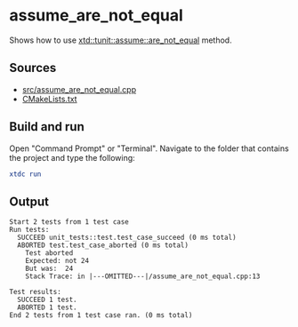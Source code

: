 # assume_are_not_equal

Shows how to use [xtd::tunit::assume::are_not_equal](https://gammasoft71.github.io/xtd/reference_guides/latest/classxtd_1_1tunit_1_1assume.html#a18979db548114b94daa0a137c154acb2) method.

## Sources

* [src/assume_are_not_equal.cpp](src/assume_are_not_equal.cpp)
* [CMakeLists.txt](CMakeLists.txt)

## Build and run

Open "Command Prompt" or "Terminal". Navigate to the folder that contains the project and type the following:

```cmake
xtdc run
```

## Output

```
Start 2 tests from 1 test case
Run tests:
  SUCCEED unit_tests::test.test_case_succeed (0 ms total)
  ABORTED test.test_case_aborted (0 ms total)
    Test aborted
    Expected: not 24
    But was:  24
    Stack Trace: in |---OMITTED---|/assume_are_not_equal.cpp:13

Test results:
  SUCCEED 1 test.
  ABORTED 1 test.
End 2 tests from 1 test case ran. (0 ms total)
```
